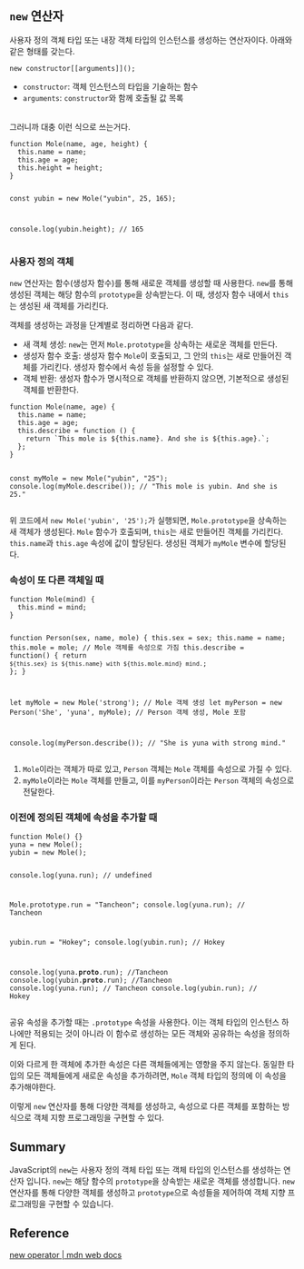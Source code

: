 <h2 id="new-연산자"><code>new</code> 연산자</h2>
<p>사용자 정의 객체 타입 또는 내장 객체 타입의 인스턴스를 생성하는 연산자이다.
아래와 같은 형태를 갖는다.</p>
<pre><code class="language-javascript">new constructor[[arguments]]();</code></pre>
<ul>
<li><code>constructor</code>: 객체 인스턴스의 타입을 기술하는 함수</li>
<li><code>arguments</code>: <code>constructor</code>와 함께 호출될 값 목록</li>
</ul>
<p><br />그러니까 대충 이런 식으로 쓰는거다.</p>
<pre><code class="language-javascript">function Mole(name, age, height) {
  this.name = name;
  this.age = age;
  this.height = height;
}

const yubin = new Mole(&quot;yubin&quot;, 25, 165);

console.log(yubin.height); // 165</code></pre>
<h3 id="사용자-정의-객체">사용자 정의 객체</h3>
<p><code>new</code> 연산자는 함수(생성자 함수)를 통해 새로운 객체를 생성할 때 사용한다.
<code>new</code>를 통해 생성된 객체는 해당 함수의 <code>prototype</code>을 상속받는다.
이 때, 생성자 함수 내에서 <code>this</code>는 생성된 새 객체를 가리킨다.</p>
<p>객체를 생성하는 과정을 단계별로 정리하면 다음과 같다.</p>
<ul>
<li>새 객체 생성: <code>new</code>는 먼저 <code>Mole.prototype</code>을 상속하는 새로운 객체를 만든다.</li>
<li>생성자 함수 호출: 생성자 함수 <code>Mole</code>이 호출되고, 그 안의 <code>this</code>는 새로 만들어진 객체를 가리킨다. 생성자 함수에서 속성 등을 설정할 수 있다.</li>
<li>객체 반환: 생성자 함수가 명시적으로 객체를 반환하지 않으면, 기본적으로 생성된 객체를 반환한다.</li>
</ul>
<pre><code class="language-javascript">function Mole(name, age) {
  this.name = name;
  this.age = age;
  this.describe = function () {
    return `This mole is ${this.name}. And she is ${this.age}.`;
  };
}

const myMole = new Mole(&quot;yubin&quot;, &quot;25&quot;);
console.log(myMole.describe()); // &quot;This mole is yubin. And she is 25.&quot;</code></pre>
<p>위 코드에서 <code>new Mole('yubin', '25');</code>가 실행되면, <code>Mole.prototype</code>을 상속하는 새 객체가 생성된다.
<code>Mole</code> 함수가 호출되며, <code>this</code>는 새로 만들어진 객체를 가리킨다. <code>this.name</code>과 <code>this.age</code> 속성에 값이 할당된다.
생성된 객체가 <code>myMole</code> 변수에 할당된다.</p>
<h3 id="속성이-또-다른-객체일-때">속성이 또 다른 객체일 때</h3>
<pre><code class="language-javascript">function Mole(mind) {
  this.mind = mind;
}

function Person(sex, name, mole) {
  this.sex = sex;
  this.name = name;
  this.mole = mole;  // Mole 객체를 속성으로 가짐
  this.describe = function() {
    return `${this.sex} is ${this.name} with ${this.mole.mind} mind.`;
  };
}

let myMole = new Mole('strong');  // Mole 객체 생성
let myPerson = new Person('She', 'yuna', myMole);  // Person 객체 생성, Mole 포함

console.log(myPerson.describe());  // &quot;She is yuna with strong mind.&quot;
</code></pre>
<ol>
<li><code>Mole</code>이라는 객체가 따로 있고, <code>Person</code> 객체는 <code>Mole</code> 객체를 속성으로 가질 수 있다.</li>
<li><code>myMole</code>이라는 <code>Mole</code> 객체를 만들고, 이를 <code>myPerson</code>이라는 <code>Person</code> 객체의 속성으로 전달한다.</li>
</ol>
<h3 id="이전에-정의된-객체에-속성을-추가할-때">이전에 정의된 객체에 속성을 추가할 때</h3>
<pre><code class="language-javascript">function Mole() {}
yuna = new Mole();
yubin = new Mole();

console.log(yuna.run); // undefined

Mole.prototype.run = &quot;Tancheon&quot;;
console.log(yuna.run); // Tancheon

yubin.run = &quot;Hokey&quot;;
console.log(yubin.run); // Hokey

console.log(yuna.__proto__.run); //Tancheon
console.log(yubin.__proto__.run); //Tancheon
console.log(yuna.run); // Tancheon
console.log(yubin.run); // Hokey</code></pre>
<p>공유 속성을 추가할 때는 <code>.prototype</code> 속성을 사용한다. 이는 객체 타입의 인스턴스 하나에만 적용되는 것이 아니라 이 함수로 생성하는 모든 객체와 공유하는 속성을 정의하게 된다.</p>
<p>이와 다르게 한 객체에 추가한 속성은 다른 객체들에게는 영향을 주지 않는다.
동일한 타입의 모든 객체들에게 새로운 속성을 추가하려면, <code>Mole</code> 객체 타입의 정의에 이 속성을 추가해야한다.</p>
<p>이렇게 <code>new</code> 연산자를 통해 다양한 객체를 생성하고, 속성으로 다른 객체를 포함하는 방식으로 객체 지향 프로그래밍을 구현할 수 있다.</p>
<h2 id="summary">Summary</h2>
<p>JavaScript의 <code>new</code>는 사용자 정의 객체 타입 또는 객체 타입의 인스턴스를 생성하는 연산자 입니다. <code>new</code>는 해당 함수의 <code>prototype</code>을 상속받는 새로운 객체를 생성합니다. <code>new</code> 연산자를 통해 다양한 객체를 생성하고 <code>prototype</code>으로 속성들을 제어하여 객체 지향 프로그래밍을 구현할 수 있습니다.</p>
<h2 id="reference">Reference</h2>
<p><a href="https://developer.mozilla.org/ko/docs/Web/JavaScript/Reference/Operators/new">new operator | mdn web docs</a></p>